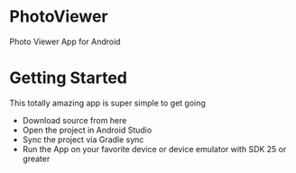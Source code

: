 # PhotoViewer
Photo Viewer App for Android

# Getting Started
This totally amazing app is super simple to get going

- Download source from here
- Open the project in Android Studio
- Sync the project via Gradle sync
- Run the App on your favorite device or device emulator with SDK 25 or greater